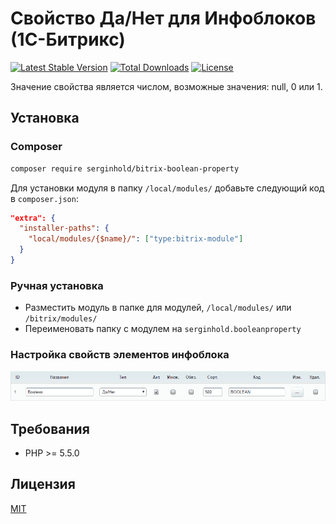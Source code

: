 # Свойство Да/Нет для Инфоблоков (1С-Битрикс)

[![Latest Stable Version](https://poser.pugx.org/serginhold/bitrix-boolean-property/v/stable)](https://packagist.org/packages/serginhold/bitrix-boolean-property) [![Total Downloads](https://poser.pugx.org/serginhold/bitrix-boolean-property/downloads)](https://packagist.org/packages/serginhold/bitrix-boolean-property) [![License](https://poser.pugx.org/serginhold/bitrix-boolean-property/license)](https://packagist.org/packages/serginhold/bitrix-boolean-property)

Значение свойства является числом, возможные значения: null, 0 или 1.

## Установка

### Composer
```bash
composer require serginhold/bitrix-boolean-property
```
Для установки модуля в папку `/local/modules/` добавьте следующий код в `composer.json`:
```json
"extra": {
  "installer-paths": {
    "local/modules/{$name}/": ["type:bitrix-module"]
  }
}
```

### Ручная установка
* Разместить модуль в папке для модулей, `/local/modules/` или `/bitrix/modules/`
* Переименовать папку с модулем на `serginhold.booleanproperty`

### Настройка свойств элементов инфоблока
![Настройка свойств элементов инфоблока](screenshot.png)

## Требования
* PHP >= 5.5.0

## Лицензия
[MIT](LICENSE.md)